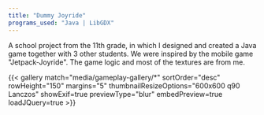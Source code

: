 ```yaml
---
title: "Dummy Joyride"
programs_used: "Java | LibGDX"
---
```


A school project from the 11th grade, in which I designed and created a Java game together with 3 other students. We were inspired by the mobile game "Jetpack-Joyride". The game logic and most of the textures are from me.

{{< gallery match="media/gameplay-gallery/*" sortOrder="desc" rowHeight="150" margins="5" thumbnailResizeOptions="600x600 q90 Lanczos" showExif=true previewType="blur" embedPreview=true loadJQuery=true >}}